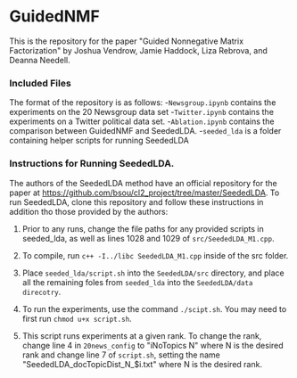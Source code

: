 # GuidedNMF
This is the repository for the paper "Guided Nonnegative Matrix Factorization" by Joshua Vendrow, Jamie Haddock, Liza Rebrova, and Deanna Needell.

### Included Files
The format of the repository is as follows:
-`Newsgroup.ipynb` contains the experiments on the 20 Newsgroup data set
-`Twitter.ipynb` contains the experiments on a Twitter political data set.
-`Ablation.ipynb` contains the comparison between GuidedNMF and SeededLDA.
-`seeded_lda` is a folder containing helper scripts for running SeededLDA

### Instructions for Running SeededLDA.
The authors of the SeededLDA method have an official repository for the paper at https://github.com/bsou/cl2_project/tree/master/SeededLDA. To run SeededLDA, clone this repository and follow these instructions in addition tho those provided by the authors:

1. Prior to any runs, change the file paths for any provided scripts in seeded_lda, as well as lines 1028 and 1029 of `src/SeededLDA_M1.cpp`. 

2. To compile, run `c++ -I../libc SeededLDA_M1.cpp` inside of the src folder.

3. Place `seeded_lda/script.sh` into the `SeededLDA/src` directory, and place all the remaining foles from `seeded_lda` into the `SeededLDA/data direcotry`.

4. To run the experiments, use the command `./scipt.sh`. You may need to first run `chmod u+x script.sh`.

5. This script runs experiments at a given rank. To change the rank, change line 4 in `20news_config` to "iNoTopics N" where N is the desired rank and change line 7 of `script.sh`, setting the name "SeededLDA_docTopicDist_N_$i.txt" where N is the desired rank.
